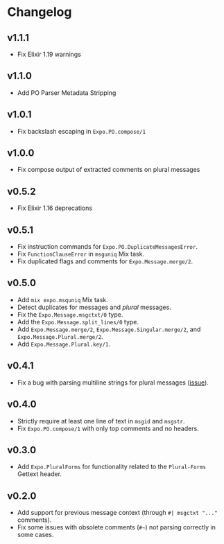 # Changelog

## v1.1.1

* Fix Elixir 1.19 warnings

## v1.1.0

* Add PO Parser Metadata Stripping

## v1.0.1

* Fix backslash escaping in `Expo.PO.compose/1`

## v1.0.0

* Fix compose output of extracted comments on plural messages

## v0.5.2

* Fix Elixir 1.16 deprecations

## v0.5.1

* Fix instruction commands for `Expo.PO.DuplicateMessagesError`.
* Fix `FunctionClauseError` in `msguniq` Mix task.
* Fix duplicated flags and comments for `Expo.Message.merge/2`.

## v0.5.0

  * Add `mix expo.msquniq` Mix task.
  * Detect duplicates for messages and *plural* messages.
  * Fix the `Expo.Message.msgctxt/0` type.
  * Add the `Expo.Message.split_lines/0` type.
  * Add `Expo.Message.merge/2`, `Expo.Message.Singular.merge/2`, and `Expo.Message.Plural.merge/2`.
  * Add `Expo.Message.Plural.key/1`.

## v0.4.1

  * Fix a bug with parsing multiline strings for plural messages
    ([issue](https://github.com/elixir-gettext/expo/issues/108)).

## v0.4.0

  * Strictly require at least one line of text in `msgid` and `msgstr`.
  * Fix `Expo.PO.compose/1` with only top comments and no headers.

## v0.3.0

  * Add `Expo.PluralForms` for functionality related to the `Plural-Forms`
    Gettext header.

## v0.2.0

  * Add support for previous message context (through `#| msgctxt "..."`
    comments).
  * Fix some issues with obsolete comments (`#~`) not parsing correctly in some
    cases.
